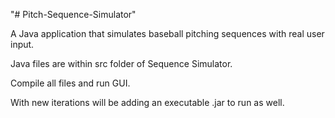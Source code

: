 "# Pitch-Sequence-Simulator" 

A Java application that simulates baseball pitching sequences with real user input. 

Java files are within src folder of Sequence Simulator. 

Compile all files and run GUI. 

With new iterations will be adding an executable .jar to run as well.
